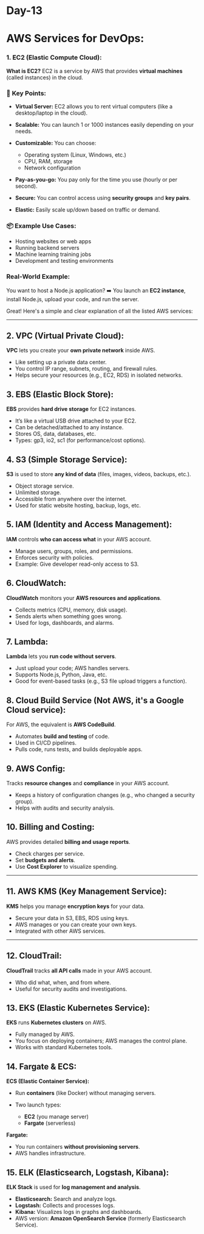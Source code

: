 # Day-13

# AWS Services for DevOps:

### 1. EC2 (Elastic Compute Cloud):

**What is EC2?**
EC2 is a service by AWS that provides **virtual machines** (called instances) in the cloud.

### 🔧 **Key Points:**

* **Virtual Server:** EC2 allows you to rent virtual computers (like a desktop/laptop in the cloud).
* **Scalable:** You can launch 1 or 1000 instances easily depending on your needs.
* **Customizable:** You can choose:

  * Operating system (Linux, Windows, etc.)
  * CPU, RAM, storage
  * Network configuration
* **Pay-as-you-go:** You pay only for the time you use (hourly or per second).
* **Secure:** You can control access using **security groups** and **key pairs**.
* **Elastic:** Easily scale up/down based on traffic or demand.


### 📦 **Example Use Cases:**

* Hosting websites or web apps
* Running backend servers
* Machine learning training jobs
* Development and testing environments


### Real-World Example:

You want to host a Node.js application?
➡️ You launch an **EC2 instance**, install Node.js, upload your code, and run the server.

Great! Here's a simple and clear explanation of all the listed AWS services:

---

## 2. VPC (Virtual Private Cloud):

**VPC** lets you create your **own private network** inside AWS.

* Like setting up a private data center.
* You control IP range, subnets, routing, and firewall rules.
* Helps secure your resources (e.g., EC2, RDS) in isolated networks.


## 3. EBS (Elastic Block Store):

**EBS** provides **hard drive storage** for EC2 instances.

* It’s like a virtual USB drive attached to your EC2.
* Can be detached/attached to any instance.
* Stores OS, data, databases, etc.
* Types: gp3, io2, sc1 (for performance/cost options).

## 4. S3 (Simple Storage Service):

**S3** is used to store **any kind of data** (files, images, videos, backups, etc.).

* Object storage service.
* Unlimited storage.
* Accessible from anywhere over the internet.
* Used for static website hosting, backup, logs, etc.

## 5. IAM (Identity and Access Management):

**IAM** controls **who can access what** in your AWS account.

* Manage users, groups, roles, and permissions.
* Enforces security with policies.
* Example: Give developer read-only access to S3.


## 6. CloudWatch:

**CloudWatch** monitors your **AWS resources and applications**.

* Collects metrics (CPU, memory, disk usage).
* Sends alerts when something goes wrong.
* Used for logs, dashboards, and alarms.

## 7. Lambda:

**Lambda** lets you **run code without servers**.

* Just upload your code; AWS handles servers.
* Supports Node.js, Python, Java, etc.
* Good for event-based tasks (e.g., S3 file upload triggers a function).


## 8. Cloud Build Service (Not AWS, it's a **Google Cloud** service):

For AWS, the equivalent is **AWS CodeBuild**.

* Automates **build and testing** of code.
* Used in CI/CD pipelines.
* Pulls code, runs tests, and builds deployable apps.

## 9. AWS Config:

Tracks **resource changes** and **compliance** in your AWS account.

* Keeps a history of configuration changes (e.g., who changed a security group).
* Helps with audits and security analysis.


## 10. Billing and Costing:

AWS provides detailed **billing and usage reports**.

* Check charges per service.
* Set **budgets and alerts**.
* Use **Cost Explorer** to visualize spending.

---

## 11. AWS KMS (Key Management Service):

**KMS** helps you manage **encryption keys** for your data.

* Secure your data in S3, EBS, RDS using keys.
* AWS manages or you can create your own keys.
* Integrated with other AWS services.

---

## 12. CloudTrail:

**CloudTrail** tracks **all API calls** made in your AWS account.

* Who did what, when, and from where.
* Useful for security audits and investigations.


## 13. EKS (Elastic Kubernetes Service):

**EKS** runs **Kubernetes clusters** on AWS.

* Fully managed by AWS.
* You focus on deploying containers; AWS manages the control plane.
* Works with standard Kubernetes tools.


## 14. Fargate & ECS:

**ECS (Elastic Container Service):**

* Run **containers** (like Docker) without managing servers.
* Two launch types:

  * **EC2** (you manage server)
  * **Fargate** (serverless)

**Fargate:**

* You run containers **without provisioning servers**.
* AWS handles infrastructure.


## 15. ELK (Elasticsearch, Logstash, Kibana):

**ELK Stack** is used for **log management and analysis**.

* **Elasticsearch:** Search and analyze logs.
* **Logstash:** Collects and processes logs.
* **Kibana:** Visualizes logs in graphs and dashboards.
* AWS version: **Amazon OpenSearch Service** (formerly Elasticsearch Service).



